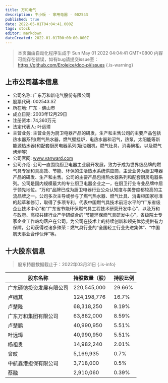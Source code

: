 ```yaml
---
title: 万和电气
description: 中小板 - 家用电器 - 002543
published: true
date: 2022-05-01T04:04:41.000Z
tags: stock
editor: markdown
dateCreated: 2022-01-01T00:00:00.000Z
---
```


> 本页面由自动化程序生成于 Sun May 01 2022 04:04:41 GMT+0800
> 内容可能存在错误，如有bug请提交issue至：https://github.com/Eroleice/doc-pi/issues
{.is-warning}

## 上市公司基本信息
- 公司名称: 广东万和新电气股份有限公司
- 股票代码: 002543.SZ
- 所在地: 广东 - 佛山市
- 成立日期: 2003年12月29日
- 注册资本: 74,360万元
- 法定代表人: 叶远璋
- 主营业务: 主营业务为厨卫电器产品的研发，生产和主售公司的主要产品包括热水器系列(燃气热水器，燃气壁挂炉，电热水器和沼气，热泵，太阳能等新能源热水器)和配套厨房电器系列(吸油烟机，燃气灶具，消毒碗柜，以及燃气烤炉等)
- 公司官网: www.vanward.com
- 公司介绍: 公司一直围绕厨卫电器主业展开发展，致力于成为世界级品牌的燃气具专家和具高效、节能、环保的生活热水系统供应商，主营业务为厨卫电器产品的研发、生产和主售。公司的主要产品包括热水器系列和配套厨房电器系列。公司是国内规模最大的专业厨卫电器企业之一，在厨卫行业专业品牌中居于领先地位。“万和”品牌已成为厨卫电器行业公众认知度与美誉度都较高的主流品牌之一。公司多次主导或参与了燃气热水器、燃气灶具、消毒柜国家标准的起草和修订，取得了多项专利。代表中国燃气具技术前沿水平的“广东省级企业技术中心”和“广东省节能环保燃气具工程技术研究开发中心”，以及万和与政府、高校共建行业产学研结合的“节能环保燃气具研发中心”，省级院士专家企业工作站均落户在公司，为公司在技术上的持续创新和领先优势提供有力保障。公司获得过诸多殊荣：燃气具行业的“全国轻工行业先进集体”、“中国航天事业合作伙伴”等。


## 十大股东信息
> 股东持股数据截止于：2022年03月31日
{.is-info}

| 股东名称 | 持股数量（股） | 持股比例 |
| --- | --- | --- |
| 广东硕德投资发展有限公司 | 220,545,000 | 29.66% |
| 卢础其 | 124,198,776 | 16.7% |
| 卢楚隆 | 68,318,250 | 9.19% |
| 广东万和集团有限公司 | 63,882,000 | 8.59% |
| 卢楚鹏 | 40,990,950 | 5.51% |
| 叶远璋 | 40,990,950 | 5.51% |
| 杨祖贵 | 14,982,240 | 2.01% |
| 曾旼 | 5,169,935 | 0.7% |
| 中航鑫港担保有限公司 | 3,718,000 | 0.5% |
| 蔡融 | 2,910,060 | 0.39% |




